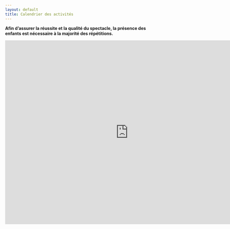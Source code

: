 ```yaml
---
layout: default
title: Calendrier des activités
---
```


**Afin d’assurer la réussite et la qualité du spectacle, la présence des enfants est nécessaire à la majorité des répétitions.**

<iframe src="https://calendar.google.com/calendar/b/3/embed?showTitle=0&amp;showCalendars=0&amp;height=600&amp;wkst=1&amp;bgcolor=%23FFFFFF&amp;src=mlsoignies.be_ck1ms20a79vlia4bhj0v687j0s%40group.calendar.google.com&amp;color=%2342104A&amp;ctz=Europe%2FBrussels" style="border-width:0" width="800" height="600" frameborder="0" scrolling="no"></iframe>
